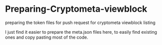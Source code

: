 # Preparing-Cryptometa-viewblock
preparing the token files for push request for cryptometa viewblock listing

I just find it easier to prepare the meta.json files here, to easily find existing ones and copy pasting most of the code.
